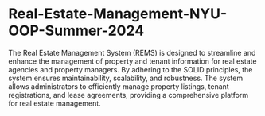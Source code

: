 # Real-Estate-Management-NYU-OOP-Summer-2024
The Real Estate Management System (REMS) is designed to streamline and enhance the
management of property and tenant information for real estate agencies and property managers.
By adhering to the SOLID principles, the system ensures maintainability, scalability, and
robustness. The system allows administrators to efficiently manage property listings, tenant
registrations, and lease agreements, providing a comprehensive platform for real estate
management.
